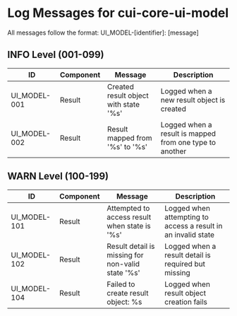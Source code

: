 # Log Messages for cui-core-ui-model

All messages follow the format: UI_MODEL-[identifier]: [message]

## INFO Level (001-099)

| ID | Component | Message | Description |
|----|-----------|---------|-------------|
| UI_MODEL-001 | Result | Created result object with state '%s' | Logged when a new result object is created |
| UI_MODEL-002 | Result | Result mapped from '%s' to '%s' | Logged when a result is mapped from one type to another |

## WARN Level (100-199)

| ID | Component | Message | Description |
|----|-----------|---------|-------------|
| UI_MODEL-101 | Result | Attempted to access result when state is '%s' | Logged when attempting to access a result in an invalid state |
| UI_MODEL-102 | Result | Result detail is missing for non-valid state '%s' | Logged when a result detail is required but missing |
| UI_MODEL-104 | Result | Failed to create result object: %s | Logged when result object creation fails |

